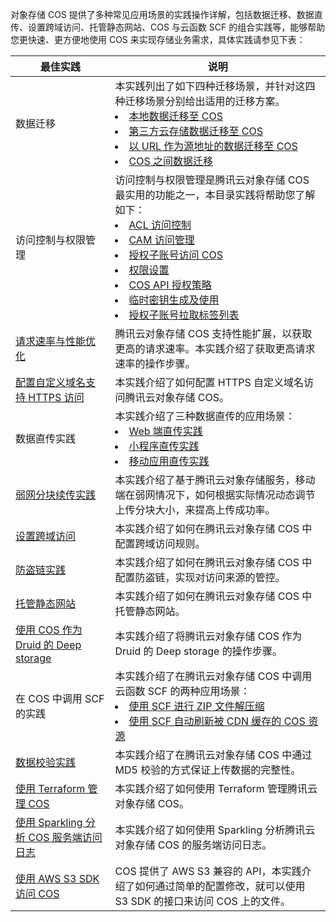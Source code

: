 对象存储 COS 提供了多种常见应用场景的实践操作详解，包括数据迁移、数据直传、设置跨域访问、托管静态网站、COS 与云函数 SCF 的组合实践等，能够帮助您更快速、更方便地使用 COS 来实现存储业务需求，具体实践请参见下表：

| 最佳实践                                                     | 说明                                                         |
| ------------------------------------------------------------ | ------------------------------------------------------------ |
| 数据迁移                                                     | 本实践列出了如下四种迁移场景，并针对这四种迁移场景分别给出适用的迁移方案。<br><li>[本地数据迁移至 COS](https://cloud.tencent.com/document/product/436/38224)<br><li>[第三方云存储数据迁移至 COS](https://cloud.tencent.com/document/product/436/38225)<br><li>[以 URL 作为源地址的数据迁移至 COS](https://cloud.tencent.com/document/product/436/38226)<br><li>[COS 之间数据迁移](https://cloud.tencent.com/document/product/436/38227) |
| 访问控制与权限管理                                           | 访问控制与权限管理是腾讯云对象存储 COS 最实用的功能之一，本目录实践将帮助您了解如下：<br><li> [ACL 访问控制](https://cloud.tencent.com/document/product/436/12470)<br><li>[CAM 访问管理](https://cloud.tencent.com/document/product/436/12469)<br><li>[授权子账号访问 COS](https://cloud.tencent.com/document/product/436/11714)<br><li>[权限设置](https://cloud.tencent.com/document/product/436/12514)<br><li>[COS API 授权策略](https://cloud.tencent.com/document/product/436/31923)<br><li>[临时密钥生成及使用](https://cloud.tencent.com/document/product/436/14048)<br><li>[授权子账号拉取标签列表](https://cloud.tencent.com/document/product/436/34694) |
| [请求速率与性能优化](https://cloud.tencent.com/document/product/436/13653) | 腾讯云对象存储 COS 支持性能扩展，以获取更高的请求速率。本实践介绍了获取更高请求速率的操作步骤。 |
| [配置自定义域名支持 HTTPS 访问](https://cloud.tencent.com/document/product/436/11142) | 本实践介绍了如何配置 HTTPS 自定义域名访问腾讯云对象存储 COS。 |
| 数据直传实践                                                 | 本实践介绍了三种数据直传的应用场景：<br><li>[Web 端直传实践](https://cloud.tencent.com/document/product/436/9067)<br><li>[小程序直传实践](https://cloud.tencent.com/document/product/436/34929)<br><li>[移动应用直传实践](https://cloud.tencent.com/document/product/436/9068) |
| [弱网分块续传实践](https://cloud.tencent.com/document/product/436/34352) | 本实践介绍了基于腾讯云对象存储服务，移动端在弱网情况下，如何根据实际情况动态调节上传分块大小，来提高上传成功率。 |
| [设置跨域访问](https://cloud.tencent.com/document/product/436/11488) | 本实践介绍了如何在腾讯云对象存储 COS 中配置跨域访问规则。    |
| [防盗链实践](https://cloud.tencent.com/document/product/436/6226) | 本实践介绍了如何在腾讯云对象存储 COS 中配置防盗链，实现对访问来源的管控。 |
| [托管静态网站](https://cloud.tencent.com/document/product/436/9512) | 本实践介绍了如何在腾讯云对象存储 COS 中托管静态网站。        |
| [使用 COS 作为 Druid 的 Deep storage](https://cloud.tencent.com/document/product/436/18740) | 本实践介绍了将腾讯云对象存储 COS 作为 Druid 的 Deep storage 的操作步骤。 |
| 在 COS 中调用 SCF 的实践                                     | 本实践介绍了在腾讯云对象存储 COS 中调用云函数 SCF 的两种应用场景：<br><li>[使用 SCF 进行 ZIP 文件解压缩](https://cloud.tencent.com/document/product/436/35949)<br><li>[使用 SCF 自动刷新被 CDN 缓存的 COS 资源](https://cloud.tencent.com/document/product/436/30434) |
| [数据校验实践](https://cloud.tencent.com/document/product/436/36427) | 本实践介绍了在腾讯云对象存储 COS 中通过 MD5 校验的方式保证上传数据的完整性。 |
| [使用 Terraform 管理 COS](https://cloud.tencent.com/document/product/436/37271) | 本实践介绍了如何使用 Terraform 管理腾讯云对象存储 COS。      |
| [使用 Sparkling 分析 COS 服务端访问日志](https://cloud.tencent.com/document/product/436/37419) | 本实践介绍了如何使用 Sparkling 分析腾讯云对象存储 COS 的服务端访问日志。 |
| [使用 AWS S3 SDK 访问 COS](https://cloud.tencent.com/document/product/436/37421) | COS 提供了 AWS S3 兼容的 API，本实践介绍了如何通过简单的配置修改，就可以使用 S3 SDK 的接口来访问 COS 上的文件。 |

